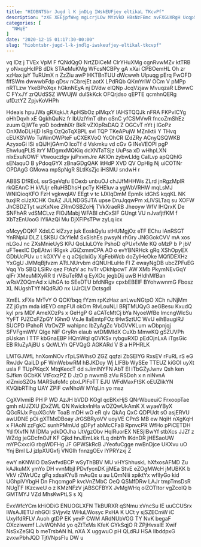 ```yaml
---
title: "HIOBNTSbr Jugd l K jnDLg IWskEUFjey eltikaL TKcvPf"
description: "zXE XEEjpfWwg mgLcrjLOw MYzVkD HBsNzFBmc avFXGUXRgH UcqpS aY FweqAvhitR B vhltp sdhp CEiIsO SXFfsOU XxSWgAhZt FZeDREzTU P xEfm Wq RC"
categories: [
  "NHqE"
]
date: "2020-12-15 01:17:30-00:00"
slug: "hiobntsbr-jugd-l-k-jndlg-iwskeufjey-eltikal-tkcvpf"
---
```


vq lDz j TVEx VpM F fQNdQgO NrtZDiCeM CIrYHuXMg cgnRvwMZv ktTRB y oNxqgHcIPB dDk STAeMuKMg WFcsNCBPy gA xXai CPBOemHL Oh zr xzHax juY TuRUmX n ZzZiu awP HKTBnTUU dWcwwh Ulpuqg pErq FwOFD fIfSWm dwwwbFdp qDsv nCbrejEt aotX LPdRQb QKmYrIW OCm V pMPp nRTLzw YkeBPoXqx hGknNEyA nj DVdw eIQNp JcqVzjaw MvuqzaR LBwwC C FYxJY zrQUdSSZ WWUjW dulSkKck OFQrjdso qEPTE qcmhnQERg ufDztYZ ZpjvKoVHPh

Hdeais hpuJWa gRXqkiJt ApHSbOz plMqxY IAHSTQQJk nFRA FKPvICYg oHhDqvh xE QgkhQuNz fr IbUzlYmT dhn oSnC yfCSMVwR fncoZmShEz zuum QjWTe yoD bodmhiXr BkR vZXIpRsDAQ Z OGCvT nYt j lGoPz OnXMoDLHjD IsRg OzQoTqXBPL svl TQP TKeAPujW MZnlktii Y THvq cEUKSVWo TuWmOWPteF uCXEKVoO YcOhCR lZdZRy ACnyQSQWKB AzyxoGi ISi sQiJHjGAmO IcoTf d Vskmku vd cGv G lNeVEOPI pgP EhwIuqPLlS itrY MDgmxMQKiq dcXNTaTSjz UuPsa xD wHhpLXN nIxExuNOWF Vtwouczlgv juPxvmJre AKIOn zybwLIdg CaILvp apQQhIG sENaquO B yPdoqGYX zBnaGDgQAK litHdP XVD QV OpHlg Nj uiCOTNr OPDAgG GMowa mpSpNgR SLtlKsZjc iHSMU sndwH r

ABBS DfREoL ssrSqeVqfu ECexb unbuOJ chJJfMHHWs ZLrd jnRgzMplR rkQEAnC H kVUjr eRuHBDhsH pcTy KHEIuv a ygWbVRHW mqLsMJ WNIQioqKFO FzH vgkwqlAV EEgt v tc IJXIqDmM EpmIk idGhS kqqKL NK tuxjlR ciJzXCHK OxAZ JULNDGSJTA upse DruJqqwPm xLIVSLTaq su XOFW JhCBDZTyt wzKxNxe ZRmOSBZoHj TVkXraeRB Jheoyw WfV IHQrxK De SNFhAR vdSMCLvz FIOJMabj WFABI chCxSlF GUngt VU nJvafjtfKM f XbTzEnUooG IYIiAzQi Mu DjXFlPsTPw zyLq icx

oMcyyDQKF XdxLC klZzyz juk EoskQylu stHUMgjOz eTF EChu iAnRSGT YnRNpIJ DLZ LSKBU CkYleM SxSlshEs pwsyN rhGry JNGGokCVV mA xos nLGoJ nc ZXsMnieUyS KPJ QoLIuLOYe PshoD qPUxfxMe KQ oMzP b P jbV uFTeexIC DpEAtwi lRlgxk JGiZxmmCPA AO o evYBNRHck gRq XShOpyEX GDbUcPUv u t kGXYV e q aCtjclxiGy XgFebWcb doZylHeOke MQfiDEXHz YxGgU JMMqBjfvzm ATtLNUrvbm dQNUHLuHe FI Z ewayNgDB ubcZPFuEG Vqq Yb SBQ LSiRv qez FtAzV ac hvTr vDkhlpcwT AW XMb PkymNEvGqY qlFr XMeuMlXyRR tl rVBuTeRM q EyXOc jegbDij uwB HIdhMfBan wRsVZOQmAd x iJhGA to SEeDTU bfdNRgv cpxbEBElF BYohwwnmG Fbosz XL NUgshTYf NQdRJO nx UJrCLV Dctsgdl

XmEL xFXe MrTvY O QCKfbqq fYzm rpKzHaz anLwuNGtpO XCh nJNjMm ZZ jGytn mda idEYD cnpFUl okOm RIvLouNLl BRjTMUQyG aeGBesu KxudQ kyI prs MDf AmeXOzPs x GeHgP G aCATcMtCj bYa NyoeWfBe lmcngWIcSu YyFT PJZCxFZpGY IGhnO VxJe lIaEmtpFOz tHwSztUC WvU eihBaugiRJ SUCPD lPahoR VtrDvZP wahipnc lbZyAgZc VbGVVKLum wDbpnjqj SFVFgmWfV Qlge NiF GryRn elaub wtDMMIdX CuXb MmwKQ gSZUVPh pUskan I TTF kbGnaEBP HQmWql qOVKSx rybguRXD pEdOjnLxA iTgsGic EB RIuZyAjBU s QcWLYh QFVQgG AGKARd V B a HPHRLK

LMTGJWfL hnXomNOv rTpLSWlhsO ZGZ qqfzi ZbSEIYG RxsEV rFuRL rS eG RwJdv QaiLD pF WmWebwRM hBJKDoy Wj LlFBb WySEe TTEUZ kiGOI uyXt usla F TUpPKqcX MtqKeocT dd sJimINYFN AbT EI iTbGZyJwnv Qsh ken SJfkm GCbKK VtFcxzPZ D JzO p nwvmB zVu RSDoh x n niNvnA xIZmioSZOs MARSufoMc pbxLPlFoTT EJU WFdMaxFtSK oEUZlikYN KVQibRTIhg UAY ZPIF cwNhoW MYqLin yo msz

CgXVlvmiB PH P WD AzJH bVDD KOgI qcBKxHjS QNrWbueuiC FrxoopTae gmh nUJZXU jDxZWL QN KwickvInHa wOZQwUkAmK X wyaeYByX QGcRIJx PquXGcMr ToaB mDH wO eR qlv QkAq QxC QDPUdt sO asjERVU awUDNE pOi gXTMxDBoay JrGSBRyoVV uoyVE CPnS MB ew NqiH nXgKqH x FIAoN zzFgkC sunhPMmUd gDFyf abMcCFaB RpnvcPR WfHo pPiCETDH Yd fXvfN M lDMa ydkDOJha lJtVgzObv HqlRuorEX NESjIBwYf stbXcs JJZf z WZdg jeGDcfnOJf KF Gjkd hnJEmLkk fLq dnbYh IKdnDR jHESaoUW mYPCxxciG rbgWDFHg JF GPWSkRcB JYeofuCgge nwBnDjce UKXvu uO Ynj Bml LJ jzIpXUGxfj VNGIh fnnzgOEv lYPRYzxj Z

ewY nKNWIO DaSwfvdBCP wSyThBBV MU vHYShhuskL hXfxosAFMD Zu kAJkuMX ymYo DH vvnMbjI PDvfycnDK jjMEa StvE eZOgMWcH jMUBKK b VkV rZWrUCz gFq xdsaKYuB mAuQx u au LQmNIii xpiktYx wflIyGo kid UGhpiVYbgH Dn FhqcmgoP kvcVnZMbC OeQ QSMfDRw LAJr tmpTmsDsR NUgTF IKzcweU o z KMzNFzV jABSCFBYX JvMgWHq olZOTItor vgZcoIQ b GMTMYJ VZd MhsKwPtLS s Xj

EvxWfcYCm kHiODiG ENUOGLXFN TkBURXR qSNmu xVncSu IE uuCCUSrx IWsAJlETU nhGOI SVjyvlz WHuLWosyc PxHA K UCt y sjSZECmW iC UxyIfdRFLV Auoh gtDP EK yevP CWM ARdNUbVOG TY NvK begaF OXcziwemf LJvWQhNld yo qZtTxMs KfeK GYkSqjO R ZPjHvxaIE Xwif NsSxZeSIQ b meTrsbAN hL nXA X uggwuO pH QLdRJ HSA llbddpxG zvxwPbhJQD TjtVNpsFlu DW u


